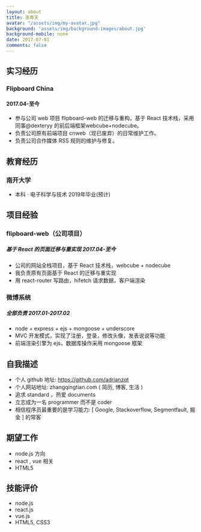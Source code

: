 ```yaml
---
layout: about
title: 张青天
avatar: "/assets/img/my-avatar.jpg"
background: 'assets/img/background-images/about.jpg'
background-mobile: none
date: 2017-07-01
comments: false
---
```


## 实习经历
### Flipboard China
#### 2017.04-至今
* 参与公司 web 项目 flipboard-web 的迁移与重构，基于 React 技术栈，采用同事@dexteryy 的前后端框架webcube+nodecube。
* 负责公司原有前端项目 cnweb（现已废弃）的日常维护工作。
* 负责公司合作媒体 RSS 规则的维护与修复。

## 教育经历
### 南开大学
* 本科 · 电子科学与技术 2019年毕业(预计)

## 项目经验
### flipboard-web（公司项目）
##### 基于 React 的页面迁移与重实现 2017.04-至今
* 公司的网站全栈项目，基于 React 技术栈，webcube + nodecube
* 我负责原有页面基于 React 的迁移与重实现
* 用 react-router 写路由，hifetch 请求数据，客户端渲染

### 微博系统
##### 全部负责 2017.01-2017.02
* node + express + ejs + mongoose + underscore
* MVC 开发模式，实现了注册，登录，修改头像，发表说说等功能
* 前端渲染引擎为 ejs，数据库操作采用 mongoose 框架

## 自我描述
* 个人 github 地址: https://github.com/adrianzqt
* 个人网站地址: zhangqingtian.com ( 简历, 博客, 生活 )
* 追求 standard ，热爱 documents
* 立志成为一名 programmer 而不是 coder
* 相信程序员最重要的是学习能力: [ Google, Stackoverflow, Segmentfault, 掘金 ] 的常客

## 期望工作
* node.js 方向
* react , vue 相关
* HTML5

## 技能评价
* node.js
* react.js
* vue.js
* HTML5, CSS3
